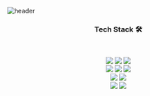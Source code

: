 ![header](https://capsule-render.vercel.app/api?type=waving&color=FBAEB5&height=200&section=header&text=Welcome%20to%20Sunny's%20Github&fontSize=40&textColor=808080&fontAlignY=35)

<h3 align='center'> Tech Stack 🛠️</h3>
<br>
<p align="center">
  
  <!-- Languages -->
  <img src="https://img.shields.io/badge/Java-007396?style=flat-square&logo=java&logoColor=white">
  <img src="https://img.shields.io/badge/JavaScript-F7DF1E?style=flat-square&logo=javascript&logoColor=black"> 
  <img src="https://img.shields.io/badge/Python-3776AB?style=flat-square&logo=python&logoColor=white"> 
  <br>
  
  <!-- Frameworks -->
  <img src="https://img.shields.io/badge/Spring%20Boot-6DB33F?style=flat-square&logo=spring&logoColor=white">
  <img src="https://img.shields.io/badge/Spring%20Framework-6DB33F?style=flat-square&logo=spring&logoColor=white"> 
  <img src="https://img.shields.io/badge/React-61DAFB?style=flat-square&logo=react&logoColor=black">
  <br>
  
  <!-- Databases -->
  <img src="https://img.shields.io/badge/MySQL-4479A1?style=flat-square&logo=mysql&logoColor=white"> 
  <img src="https://img.shields.io/badge/MariaDB-003545?style=flat-square&logo=mariadb&logoColor=white"> 
  <br>
  
  <!-- Tools -->
  <img src="https://img.shields.io/badge/Docker-46A2F1?style=flat-square&logo=docker&logoColor=white" />
  <img src="https://img.shields.io/badge/AWS-232F3E?style=flat-square&logo=amazonaws&logoColor=white"> 
</p>
  
